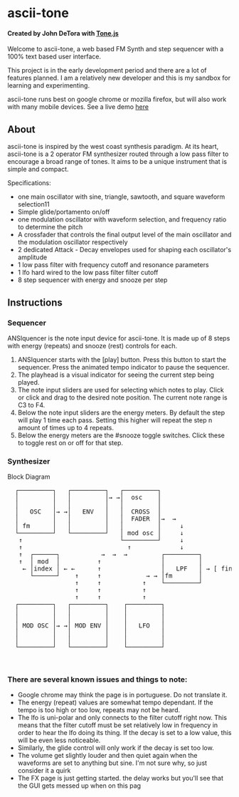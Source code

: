 # ascii-tone

#### Created by John DeTora with [Tone.js](https://github.com/Tonejs/Tone.js)

Welcome to ascii-tone, a web based FM Synth and step sequencer with a 100% text based user interface.

This project is in the early development period and there are a lot of features planned. I am a relatively new developer and this is my sandbox for learning and experimenting.

ascii-tone runs best on google chrome or mozilla firefox, but will also work with many mobile devices.
See a live demo [here](www.echocoast.net/asciitone/index.html)

## About

ascii-tone is inspired by the west coast synthesis paradigm. At its heart, ascii-tone is a 2 operator FM synthesizer routed through a low pass filter to encourage a broad range of tones. It aims to be a unique instrument that is simple and compact.

Specifications:

-   one main oscillator with sine, triangle, sawtooth, and square waveform selection11
-   Simple glide/portamento on/off
-   one modulation oscillator with waveform selection, and frequency ratio to determine the pitch
-   A crossfader that controls the final output level of the main oscillator and the modulation oscillator respectively
-   2 dedicated Attack - Decay envelopes used for shaping each oscillator's amplitude
-   1 low pass filter with frequency cutoff and resonance parameters
-   1 lfo hard wired to the low pass filter filter cutoff
-   8 step sequencer with energy and snooze per step

## Instructions

### Sequencer

ANSIquencer is the note input device for ascii-tone. It is made up of 8 steps with energy (repeats) and snooze (rest) controls for each.

1. ANSIquencer starts with the [play] button. Press this button to start the sequencer. Press the animated tempo indicator to pause the sequencer.
2. The playhead is a visual indicator for seeing the current step being played.
3. The note input sliders are used for selecting which notes to play. Click or click and drag to the desired note position. The current note range is C3 to F4.
4. Below the note input sliders are the energy meters. By default the step will play 1 time each pass. Setting this higher will repeat the step n amount of times up to 4 repeats.
5. Below the energy meters are the #snooze toggle switches. Click these to toggle rest on or off for that step.

### Synthesizer

Block Diagram

<pre>
  ┌─────────┐   ┌─────────┐   ┌─────────┐             
  │         │   │         │→ →│  osc    │             
  │         │   │         │   │         │             
  │   OSC   │→ →│   ENV   │   │  CROSS  │               
  │         │   │         │   │  FADER  │→  →            
  │ fm      │   │         │   │         │     ↓     
  └─────────┘   └─────────┘   │ mod osc │     ↓     
   ↑                          └─────────┘     ↓
   ↑                            ↑             ↓
   ↑  ┌──────┐           →  →  →         ┌─────────┐     
   ↑  │ mod  │          ↑                │         │
    ← │index │ ← ←      ↑                │   LPF   │ → [ final output ] 
      └──────┘    ↑     ↑            → → │fm       │ 
                  ↑     ↑           ↑    └─────────┘      
                  ↑     ↑           ↑          
                  ↑     ↑           ↑           
  ┌─────────┐   ┌─────────┐    ┌─────────┐       
  │         │   │         │    │         │      
  │         │   │         │    │         │            
  │ MOD OSC │→ →│ MOD ENV │    │   LFO   │            
  │         │   │         │    │         │           
  │         │   │         │    │         │            
  └─────────┘   └─────────┘    └─────────┘            
                   
                    
</pre>


### There are several known issues and things to note:

-   Google chrome may think the page is in portuguese. Do not translate it.
-   The energy (repeat) values are somewhat tempo dependant. If the tempo is too high or too low, repeats may not be heard.
-   The lfo is uni-polar and only connects to the filter cutoff right now. This means that the filter cutoff must be set relatively low in frequency in order to hear the lfo doing its thing. If the decay is set to a low value, this will be even less noticeable.
-   Similarly, the glide control will only work if the decay is set too low.
-   The volume get slightly louder and then quiet again when the waveforms are set to anything but sine. I'm not sure why, so just consider it a quirk
-   The FX page is just getting started. the delay works but you'll see that the GUI gets messed up when on this pag
